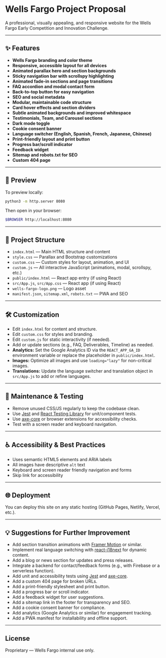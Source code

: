 # Wells Fargo Project Proposal

A professional, visually appealing, and responsive website for the Wells Fargo Early Competition and Innovation Challenge.

---

## ✨ Features

- **Wells Fargo branding and color theme**
- **Responsive, accessible layout for all devices**
- **Animated parallax hero and section backgrounds**
- **Sticky navigation bar with scrollspy highlighting**
- **Animated fade-in sections and page transitions**
- **FAQ accordion and modal contact form**
- **Back-to-top button for easy navigation**
- **SEO and social metadata**
- **Modular, maintainable code structure**
- **Card hover effects and section dividers**
- **Subtle animated backgrounds and improved whitespace**
- **Testimonials, Team, and Carousel sections**
- **Dark mode toggle**
- **Cookie consent banner**
- **Language switcher (English, Spanish, French, Japanese, Chinese)**
- **Print-friendly layout and print button**
- **Progress bar/scroll indicator**
- **Feedback widget**
- **Sitemap and robots.txt for SEO**
- **Custom 404 page**

---

## 🚀 Preview

To preview locally:

```bash
python3 -m http.server 8080
```
Then open in your browser:
```bash
$BROWSER http://localhost:8080
```

---

## 📁 Project Structure

- `index.html` — Main HTML structure and content
- `style.css` — Parallax and Bootstrap customizations
- `custom.css` — Custom styles for layout, animation, and UI
- `custom.js` — All interactive JavaScript (animations, modal, scrollspy, etc.)
- `public/index.html` — React app entry (if using React)
- `src/App.js`, `src/App.css` — React app (if using React)
- `wells-fargo-logo.png` — Logo asset
- `manifest.json`, `sitemap.xml`, `robots.txt` — PWA and SEO

---

## 🛠️ Customization

- Edit `index.html` for content and structure.
- Edit `custom.css` for styles and branding.
- Edit `custom.js` for static interactivity (if needed).
- Add or update sections (e.g., FAQ, Deliverables, Timeline) as needed.
- **Analytics:** Set the Google Analytics ID via the `REACT_APP_GA_ID` environment variable or replace the placeholder in `public/index.html`.
- **Images:** Optimize all images and use `loading="lazy"` for non-critical images.
- **Translations:** Update the language switcher and translation object in `src/App.js` to add or refine languages.

---

## 🧹 Maintenance & Testing

- Remove unused CSS/JS regularly to keep the codebase clean.
- Use [Jest](https://jestjs.io/) and [React Testing Library](https://testing-library.com/docs/react-testing-library/intro/) for unit/component tests.
- Use [axe-core](https://github.com/dequelabs/axe-core) or browser extensions for accessibility checks.
- Test with a screen reader and keyboard navigation.

---

## ♿ Accessibility & Best Practices

- Uses semantic HTML5 elements and ARIA labels
- All images have descriptive `alt` text
- Keyboard and screen reader friendly navigation and forms
- Skip link for accessibility

---

## 🌐 Deployment

You can deploy this site on any static hosting (GitHub Pages, Netlify, Vercel, etc.).

---

## 💡 Suggestions for Further Improvement

- Add section transition animations with [Framer Motion](https://www.framer.com/motion/) or similar.
- Implement real language switching with [react-i18next](https://react.i18next.com/) for dynamic content.
- Add a blog or news section for updates and press releases.
- Integrate a backend for contact/feedback forms (e.g., with Firebase or a serverless function).
- Add unit and accessibility tests using [Jest](https://jestjs.io/) and [axe-core](https://github.com/dequelabs/axe-core).
- Add a custom 404 page for broken URLs.
- Add a print-friendly stylesheet and print button.
- Add a progress bar or scroll indicator.
- Add a feedback widget for user suggestions.
- Add a sitemap link in the footer for transparency and SEO.
- Add a cookie consent banner for compliance.
- Add analytics (Google Analytics or similar) for engagement tracking.
- Add a PWA manifest for installability and offline support.

---

## License

Proprietary — Wells Fargo internal use only.